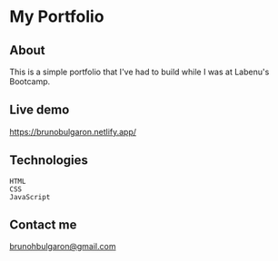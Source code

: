 # My Portfolio

## About

This is a simple portfolio that I've had to build while I was at Labenu's Bootcamp.

## Live demo

https://brunobulgaron.netlify.app/

## Technologies

    HTML
    CSS
    JavaScript

## Contact me

brunohbulgaron@gmail.com
